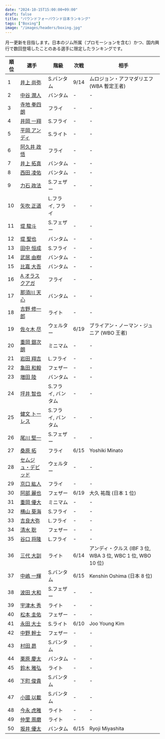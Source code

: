 ```yaml
---
date: "2024-10-15T15:00:00+09:00"
draft: false
title: "パウンドフォーパウンド日本ランキング"
tags: ["Boxing"]
image: "/images/headers/boxing.jpg"
---
```


月一更新を目指します。日本のジム所属（プロモーションを含む）かつ、国内興行で数回登場したことのある選手に限定したランキングです。

順位|選手|階級|次戦|相手
---|---|---|---|---
1|[井上 尚弥](https://boxrec.com/en/box-pro/628407)|S.バンタム|9/14|ムロジョン・アフマダリエフ (WBA 暫定王者)
2|[中谷 潤人](https://boxrec.com/en/box-pro/718508)|バンタム|-|-
3|[寺地 拳四朗](https://boxrec.com/en/box-pro/692967)|フライ|-|-
4|[井岡 一翔](https://boxrec.com/en/box-pro/483786)|S.フライ|-|-
5|[平岡 アンディ](https://boxrec.com/en/box-pro/672119)|S.ライト|-|-
6|[阿久井 政悟](https://boxrec.com/en/box-pro/685429)|フライ|-|-
7|[井上 拓真](https://boxrec.com/en/box-pro/667667)|バンタム|-|-
8|[西田 凌佑](https://boxrec.com/en/box-pro/898844)|バンタム|-|-
9|[力石 政法](https://boxrec.com/en/box-pro/806436)|S.フェザー|-|-
10|[矢吹 正道](https://boxrec.com/en/box-pro/752510)|L.フライ, フライ|-|-
11|[堤 駿斗](https://boxrec.com/en/box-pro/863092)|S.フェザー|-|-
12|[堤 聖也](https://boxrec.com/en/box-pro/829718)|バンタム|-|-
13|[田中 恒成](https://boxrec.com/en/box-pro/666339)|S.フライ|-|-
14|[武居 由樹](https://boxrec.com/en/box-pro/990774)|バンタム|-|-
15|[比嘉 大吾](https://boxrec.com/en/box-pro/691593)|バンタム|-|-
16|[A オラスクアガ](https://boxrec.com/en/box-pro/904246)|フライ|-|-
17|[那須川 天心](https://boxrec.com/en/box-pro/853210)|バンタム|-|-
18|[吉野 修一郎](https://boxrec.com/en/box-pro/737760)|ライト|-|-
19|[佐々木 尽](https://boxrec.com/en/box-pro/847229)|ウェルター|6/19|ブライアン・ノーマン・ジュニア (WBO 王者)
20|[重岡 銀次朗](https://boxrec.com/en/box-pro/846108)|ミニマム|-|-
21|[岩田 翔吉](https://boxrec.com/en/box-pro/853769)|L.フライ|-|-
22|[亀田 和毅](https://boxrec.com/en/box-pro/472942)|フェザー|-|-
23|[増田 陸](https://boxrec.com/en/box-pro/1096530)|バンタム|-|-
24|[坪井 智也](https://boxrec.com/en/box-pro/868148)|S.フライ, バンタム|-|-
25|[健文 トーレス](https://boxrec.com/en/box-pro/233323)|S.フライ, バンタム|-|-
26|[尾川 堅一](https://boxrec.com/en/box-pro/535757)|S.フェザー|-|-
27|[桑原 拓](https://boxrec.com/en/box-pro/836764)|フライ|6/15|Yoshiki Minato
28|[セムジュ・デビッド](https://boxrec.com/en/box-pro/898239)|ウェルター|-|-
29|[京口 紘人](https://boxrec.com/en/box-pro/752878)|フライ|-|-
30|[阿部 麗也](https://boxrec.com/en/box-pro/654234)|フェザー|6/19|大久 祐哉 (日本 1 位)
31|[重岡 優大](https://boxrec.com/en/box-pro/900843)|ミニマム|-|-
32|[横山 葵海](https://boxrec.com/en/box-pro/1182099)|S.フライ|-|-
33|[吉良大弥](https://boxrec.com/en/box-pro/1071015)|L.フライ|-|-
34|[清水 聡](https://boxrec.com/en/box-pro/767358)|フェザー|-|-
35|[谷口 将隆](https://boxrec.com/en/box-pro/747308)|L.フライ|-|-
36|[三代 大訓](https://boxrec.com/en/box-pro/794104)|ライト|6/14|アンディ・クルス (IBF 3 位, WBA 3 位, WBC 1 位, WBO 10 位)
37|[中嶋 一輝](https://boxrec.com/en/box-pro/799358)|S.バンタム|6/15|Kenshin Oshima (日本 8 位)
38|[波田 大和](https://boxrec.com/en/box-pro/731145)|S.フェザー|-|-
39|[宇津木 秀](https://boxrec.com/en/box-pro/829717)|ライト|-|-
40|[松本 圭佑](https://boxrec.com/en/box-pro/944445)|フェザー|-|-
41|[永田 大士](https://boxrec.com/en/box-pro/694940)|S.ライト|6/10|Joo Young Kim
42|[中野 幹士](https://boxrec.com/en/box-pro/853415)|フェザー|-|-
43|[村田 昴](https://boxrec.com/en/box-pro/893147)|S.バンタム|-|-
44|[栗原 慶太](https://boxrec.com/en/box-pro/568329)|バンタム|-|-
45|[鈴木 雅弘](https://boxrec.com/en/box-pro/846560)|ライト|-|-
46|[下町 俊貴](https://boxrec.com/en/box-pro/740239)|S.バンタム|-|-
47|[小國 以載](https://boxrec.com/en/box-pro/518213)|S.バンタム|-|-
48|[今永 虎雅](https://boxrec.com/en/box-pro/889835)|ライト|-|-
49|[仲里 周磨](https://boxrec.com/en/box-pro/716694)|ライト|-|-
50|[坂井 優太](https://boxrec.com/en/box-pro/1130028)|バンタム|6/15|Ryoji Miyashita
